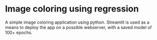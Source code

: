 # Image coloring using regression
A simple image coloring application using python. 
Streamlit is used as a means to deploy the app on a possible webserver, with a saved model of 100+ epochs. 
